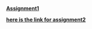 **[Assignment1](ferdiatesin.html)**



**[here is the link for assignment2](odd_retail_sales_2017_09.html)**

